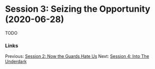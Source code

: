 # Session 3: Seizing the Opportunity (2020-06-28)

TODO

### Links
Previous: [Session 2: Now the Guards Hate Us](session2-2020-06-14.md)
Next: [Session 4: Into The Underdark](session4-2020-07-12.md)

